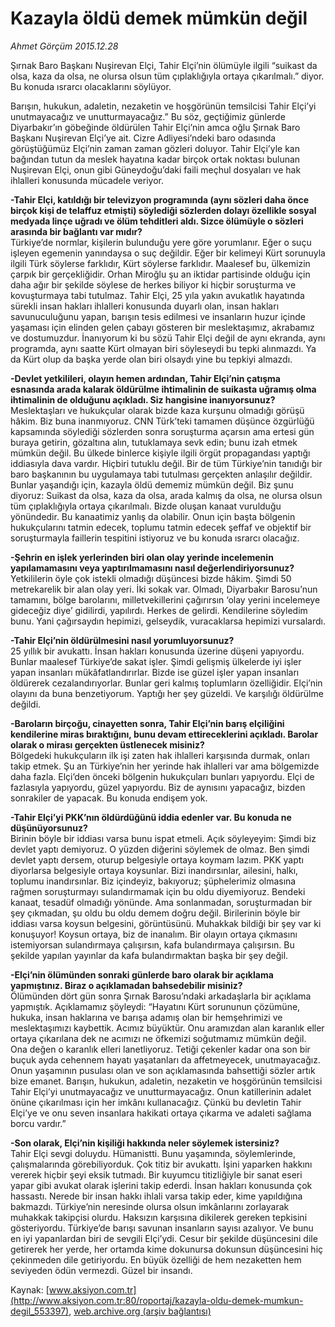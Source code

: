 # Kazayla öldü demek mümkün değil

*Ahmet Görçüm 2015.12.28*

<div class="pNewsDetailMainContent ctx_content" itemprop="articleBody">
 <p>
  Şırnak Baro Başkanı Nuşirevan Elçi, Tahir Elçi’nin ölümüyle ilgili “suikast da olsa, kaza da olsa, ne olursa olsun tüm çıplaklığıyla ortaya çıkarılmalı.” diyor. Bu konuda ısrarcı olacaklarını söylüyor.
 </p>
 <p>
  Barışın, hukukun, adaletin, nezaketin ve hoşgörünün temsilcisi Tahir Elçi’yi unutmayacağız ve unutturmayacağız.” Bu söz, geçtiğimiz günlerde Diyarbakır’ın göbeğinde öldürülen Tahir Elçi’nin amca oğlu Şırnak Baro Başkanı Nuşirevan Elçi’ye ait. Cizre Adliyesi’ndeki baro odasında görüştüğümüz Elçi’nin zaman zaman gözleri doluyor. Tahir Elçi’yle kan bağından tutun da meslek hayatına kadar birçok ortak noktası bulunan Nuşirevan Elçi, onun gibi Güneydoğu’daki faili meçhul dosyaları ve hak ihlalleri konusunda mücadele veriyor.
 </p>
 <p>
  <strong>
   -Tahir Elçi, katıldığı bir televizyon programında (aynı sözleri daha önce birçok kişi de telaffuz etmişti) söylediği sözlerden dolayı özellikle sosyal medyada linçe uğradı ve ölüm tehditleri aldı. Sizce ölümüyle o sözleri arasında bir bağlantı var mıdır?
  </strong>
  <br/>
  Türkiye’de normlar, kişilerin bulunduğu yere göre yorumlanır. Eğer o suçu işleyen egemenin yanındaysa o suç değildir. Eğer bir kelimeyi Kürt sorunuyla ilgili Türk söylerse farklıdır, Kürt söylerse farklıdır. Maalesef bu, ülkemizin çarpık bir gerçekliğidir. Orhan Miroğlu şu an iktidar partisinde olduğu için daha ağır bir şekilde söylese de herkes biliyor ki hiçbir soruşturma ve kovuşturmaya tabi tutulmaz. Tahir Elçi, 25 yıla yakın avukatlık hayatında sürekli insan hakları ihlalleri konusunda duyarlı olan, insan hakları savunuculuğunu yapan, barışın tesis edilmesi ve insanların huzur içinde yaşaması için elinden gelen çabayı gösteren bir meslektaşımız, akrabamız ve dostumuzdur. İnanıyorum ki bu sözü Tahir Elçi değil de aynı ekranda, aynı programda, aynı saatte Kürt olmayan biri söyleseydi bu tepki alınmazdı. Ya da Kürt olup da başka yerde olan biri olsaydı yine bu tepkiyi almazdı.
 </p>
 <p>
  <strong>
   -Devlet yetkilileri, olayın hemen ardından, Tahir Elçi’nin çatışma esnasında arada kalarak öldürülme ihtimalinin de suikasta uğramış olma ihtimalinin de olduğunu açıkladı. Siz hangisine inanıyorsunuz?
  </strong>
  <br/>
  Meslektaşları ve hukukçular olarak bizde kaza kurşunu olmadığı görüşü hâkim. Biz buna inanmıyoruz. CNN Türk’teki tamamen düşünce özgürlüğü kapsamında söylediği sözlerden sonra soruşturma açarsın ama ertesi gün buraya getirin, gözaltına alın, tutuklamaya sevk edin; bunu izah etmek mümkün değil. Bu ülkede binlerce kişiyle ilgili örgüt propagandası yaptığı iddiasıyla dava vardır. Hiçbiri tutuklu değil. Bir de tüm Türkiye’nin tanıdığı bir baro başkanının bu uygulamaya tabi tutulması gerçekten anlaşılır değildir. Bunlar yaşandığı için, kazayla öldü dememiz mümkün değil. Biz şunu diyoruz: Suikast da olsa, kaza da olsa, arada kalmış da olsa, ne olursa olsun tüm çıplaklığıyla ortaya çıkarılmalı. Bizde oluşan kanaat vurulduğu yönündedir. Bu kanaatimiz yanlış da olabilir. Onun için başta bölgenin hukukçularını tatmin edecek, toplumu tatmin edecek şeffaf ve objektif bir soruşturmayla faillerin tespitini istiyoruz ve bu konuda ısrarcı olacağız.
 </p>
 <p>
  <strong>
   -Şehrin en işlek yerlerinden biri olan olay yerinde incelemenin yapılamamasını veya yaptırılmamasını nasıl değerlendiriyorsunuz?
  </strong>
  <br/>
  Yetkililerin öyle çok istekli olmadığı düşüncesi bizde hâkim. Şimdi 50 metrekarelik bir alan olay yeri. İki sokak var. Olmadı, Diyarbakır Barosu’nun tamamını, bölge barolarını, milletvekillerini çağırırsın ‘olay yerini incelemeye gideceğiz diye’ gidilirdi, yapılırdı. Herkes de gelirdi. Kendilerine söyledim bunu. Yani çağırsaydın hepimizi, gelseydik, vuracaklarsa hepimizi vursalardı.
 </p>
 <p>
  <strong>
   -Tahir Elçi’nin öldürülmesini nasıl yorumluyorsunuz?
  </strong>
  <br/>
  25 yıllık bir avukattı. İnsan hakları konusunda üzerine düşeni yapıyordu. Bunlar maalesef Türkiye’de sakat işler. Şimdi gelişmiş ülkelerde iyi işler yapan insanları mükâfatlandırırlar. Bizde ise güzel işler yapan insanları öldürerek cezalandırıyorlar. Bunlar geri kalmış toplumların özelliğidir. Elçi’nin olayını da buna benzetiyorum. Yaptığı her şey güzeldi. Ve karşılığı öldürülme değildi.
 </p>
 <p>
  <strong>
   -Baroların birçoğu, cinayetten sonra, Tahir Elçi’nin barış elçiliğini kendilerine miras bıraktığını, bunu devam ettireceklerini açıkladı. Barolar olarak o mirası gerçekten üstlenecek misiniz?
  </strong>
  <br/>
  Bölgedeki hukukçuların ilk işi zaten hak ihlalleri karşısında durmak, onları takip etmek. Şu an Türkiye’nin her yerinde hak ihlalleri var ama bölgemizde daha fazla. Elçi’den önceki bölgenin hukukçuları bunları yapıyordu. Elçi de fazlasıyla yapıyordu, güzel yapıyordu. Biz de aynısını yapacağız, bizden sonrakiler de yapacak. Bu konuda endişem yok.
 </p>
 <p>
  <strong>
   -Tahir Elçi’yi PKK’nın öldürdüğünü iddia edenler var. Bu konuda ne düşünüyorsunuz?
  </strong>
  <br/>
  Birinin böyle bir iddiası varsa bunu ispat etmeli. Açık söyleyeyim: Şimdi biz devlet yaptı demiyoruz. O yüzden diğerini söylemek de olmaz. Ben şimdi devlet yaptı dersem, oturup belgesiyle ortaya koymam lazım. PKK yaptı diyorlarsa belgesiyle ortaya koysunlar. Bizi inandırsınlar, ailesini, halkı, toplumu inandırsınlar. Biz içindeyiz, bakıyoruz; şüphelerimiz olmasına rağmen soruşturmayı sulandırmamak için bu oldu diyemiyoruz. Bendeki kanaat, tesadüf olmadığı yönünde. Ama sonlanmadan, soruşturmadan bir şey çıkmadan, şu oldu bu oldu demem doğru değil. Birilerinin böyle bir iddiası varsa koysun belgesini, görüntüsünü. Muhakkak bildiği bir şey var ki konuşuyor! Koysun ortaya, biz de inanalım. Bir olayın ortaya çıkmasını istemiyorsan sulandırmaya çalışırsın, kafa bulandırmaya çalışırsın. Bu şekilde yapılan yayınlar da kafa bulandırmaktan başka bir şey değil.
 </p>
 <p>
  <strong>
   -Elçi’nin ölümünden sonraki günlerde baro olarak bir açıklama yapmıştınız. Biraz o açıklamadan bahsedebilir misiniz?
  </strong>
  <br/>
  Ölümünden dört gün sonra Şırnak Barosu’ndaki arkadaşlarla bir açıklama yapmıştık. Açıklamamız şöyleydi: “Hayatını Kürt sorununun çözümüne, hukuka, insan haklarına ve barışa adamış olan bir hemşehrimizi ve meslektaşımızı kaybettik. Acımız büyüktür. Onu aramızdan alan karanlık eller ortaya çıkarılana dek ne acımızı ne öfkemizi soğutmamız mümkün değil. Ona değen o karanlık elleri lanetliyoruz. Tetiği çekenler kadar ona son bir buçuk ayda cehennem hayatı yaşatanları da affetmeyecek, unutmayacağız. Onun yaşamının pusulası olan ve son açıklamasında bahsettiği sözler artık bize emanet. Barışın, hukukun, adaletin, nezaketin ve hoşgörünün temsilcisi Tahir Elçi’yi unutmayacağız ve unutturmayacağız. Onun katillerinin adalet önüne çıkarılması için her imkânı kullanacağız. Çünkü bu devletin Tahir Elçi’ye ve onu seven insanlara hakikati ortaya çıkarma ve adaleti sağlama borcu vardır.”
 </p>
 <p>
  <strong>
   -Son olarak, Elçi’nin kişiliği hakkında neler söylemek istersiniz?
  </strong>
  <br/>
  Tahir Elçi sevgi doluydu. Hümanistti. Bunu yaşamında, söylemlerinde, çalışmalarında görebiliyorduk. Çok titiz bir avukattı. İşini yaparken hakkını vererek hiçbir şeyi eksik tutmadı. Bir kuyumcu titizliğiyle bir sanat eseri yapar gibi avukat olarak işlerini takip ederdi. İnsan hakları konusunda çok hassastı. Nerede bir insan hakkı ihlali varsa takip eder, kime yapıldığına bakmazdı. Türkiye’nin neresinde olursa olsun imkânlarını zorlayarak muhakkak takipçisi olurdu. Haksızın karşısına dikilerek gereken tepkisini gösteriyordu. Türkiye’de barışı savunan insanların sayısı azalıyor. Ve bunu en iyi yapanlardan biri de sevgili Elçi’ydi. Cesur bir şekilde düşüncesini dile getirerek her yerde, her ortamda kime dokunursa dokunsun düşüncesini hiç çekinmeden dile getiriyordu. En büyük özelliği de hem nezaketten hem seviyeden ödün vermezdi. Güzel bir insandı.
 </p>
</div>


Kaynak: [www.aksiyon.com.tr](http://www.aksiyon.com.tr:80/roportaj/kazayla-oldu-demek-mumkun-degil_553397), [web.archive.org (arşiv bağlantısı)](http://web.archive.org/web/20160211050245/http://www.aksiyon.com.tr:80/roportaj/kazayla-oldu-demek-mumkun-degil_553397)

